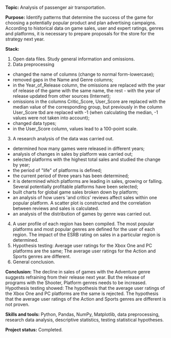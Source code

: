 __Topic:__ Analysis of passenger air transportation.

__Purpose:__ Identify patterns that determine the success of the game for choosing a potentially popular product and plan advertising campaigns. According to historical data on game sales, user and expert ratings, genres and platforms, it is necessary to prepare proposals for the store for the strategy next year.

__Stack:__
1. Open data files. Study general information and omissions.
2. Data preprocessing
- changed the name of columns (change to normal form-lowercase);
- removed gaps in the Name and Genre columns;
- in the Year_of_Release column, the omissions are replaced with the year of release of the game with the same name, the rest - with the year of release updated from other sources (Internet);
- omissions in the columns Critic_Score, User_Score are replaced with the median value of the corresponding group, but previously in the column User_Score tbd are replaced with -1 (when calculating the median, -1 values were not taken into account);
- changed data types;
- in the User_Score column, values lead to a 100-point scale.
3. A research analysis of the data was carried out.
- determined how many games were released in different years;
- analysis of changes in sales by platform was carried out;
- selected platforms with the highest total sales and studied the change by year;
- the period of "life" of platforms is defined;
- the current period of three years has been determined;
- it is determined which platforms are leading in sales, growing or falling. Several potentially profitable platforms have been selected;
- built charts for global game sales broken down by platform;
- an analysis of how users 'and critics' reviews affect sales within one popular platform. A scatter plot is constructed and the correlation between reviews and sales is calculated.
- an analysis of the distribution of games by genre was carried out.
4. A user profile of each region has been compiled. The most popular platforms and most popular genres are defined for the user of each region. The impact of the ESRB rating on sales in a particular region is determined.
5. Hypothesis testing:
Average user ratings for the Xbox One and PC platforms are the same;
The average user ratings for the Action and Sports genres are different.
6. General conclusion.

__Conclusion:__ The decline in sales of games with the Adventure genre suggests refraining from their release next year. But the release of programs with the Shooter, Platform genres needs to be increased. Hypothesis testing showed: The hypothesis that the average user ratings of the Xbox One and PC platforms are the same is rejected. The hypothesis that the average user ratings of the Action and Sports genres are different is not proven.

__Skills and tools:__ Python, Pandas, NumPy, Matplotlib, data preprocessing, research data analysis, descriptive statistics, testing statistical hypotheses.

__Project status:__ Completed.
